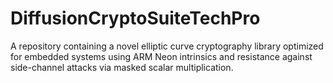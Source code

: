 # DiffusionCryptoSuiteTechPro
A repository containing a novel elliptic curve cryptography library optimized for embedded systems using ARM Neon intrinsics and resistance against side-channel attacks via masked scalar multiplication.
